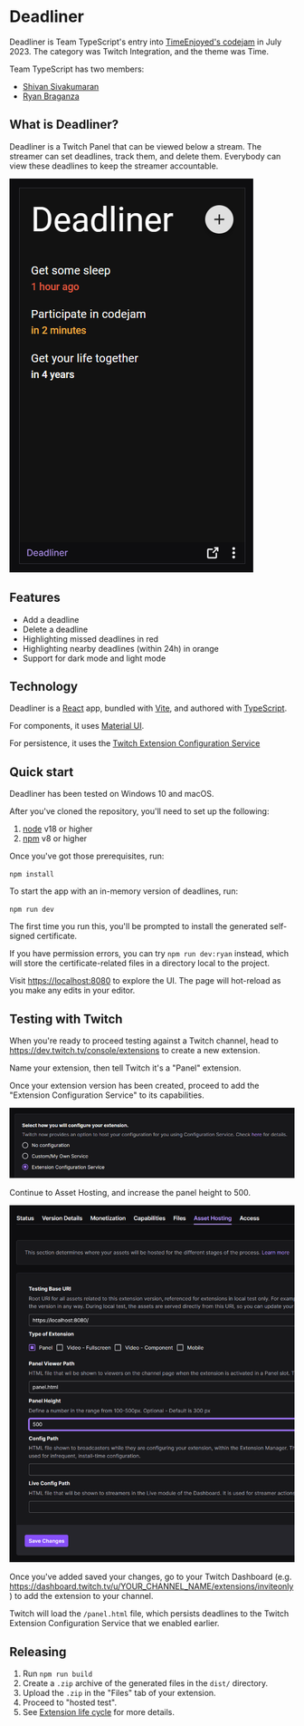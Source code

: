 # Deadliner

Deadliner is Team TypeScript's entry into [TimeEnjoyed's codejam](https://codejam.timeenjoyed.dev/) in July 2023. The category was Twitch Integration, and the theme was Time.

Team TypeScript has two members:

- [Shivan Sivakumaran](https://github.com/shivan-s)
- [Ryan Braganza](https://github.com/ryanbraganza)

## What is Deadliner?

Deadliner is a Twitch Panel that can be viewed below a stream. The streamer can set deadlines, track them, and delete them. Everybody can view these deadlines to keep the streamer accountable.

![Deadliner screenshot](./docs/images/screenshot.png)

## Features

- Add a deadline
- Delete a deadline
- Highlighting missed deadlines in red
- Highlighting nearby deadlines (within 24h) in orange
- Support for dark mode and light mode

## Technology

Deadliner is a [React](https://react.dev/) app, bundled with [Vite](https://vitejs.dev/), and authored with [TypeScript](https://www.typescriptlang.org/).

For components, it uses [Material UI](https://mui.com/material-ui/).

For persistence, it uses the [Twitch Extension Configuration Service](https://dev.twitch.tv/docs/extensions/building/#using-the-configuration-service)

## Quick start

Deadliner has been tested on Windows 10 and macOS.

After you've cloned the repository, you'll need to set up the following:

1.  [node](https://nodejs.org/) v18 or higher
1.  [npm](https://www.npmjs.com/) v8 or higher

Once you've got those prerequisites, run:

`npm install`

To start the app with an in-memory version of deadlines, run:

`npm run dev`

The first time you run this, you'll be prompted to install the generated self-signed certificate.

If you have permission errors, you can try `npm run dev:ryan` instead, which will store the certificate-related files in a directory local to the project.

Visit <https://localhost:8080> to explore the UI. The page will hot-reload as you make any edits in your editor.

## Testing with Twitch

When you're ready to proceed testing against a Twitch channel, head to <https://dev.twitch.tv/console/extensions> to create a new extension.

Name your extension, then tell Twitch it's a "Panel" extension.

Once your extension version has been created, proceed to add the "Extension Configuration Service" to its capabilities.

![Extension Configuration Service](docs/images/extension-configuration-service.png)

Continue to Asset Hosting, and increase the panel height to 500.

![Asset Hosting](docs/images/asset-hosting.png)

Once you've added saved your changes, go to your Twitch Dashboard (e.g. <https://dashboard.twitch.tv/u/YOUR_CHANNEL_NAME/extensions/inviteonly>) to add the extension to your channel.

Twitch will load the `/panel.html` file, which persists deadlines to the Twitch Extension Configuration Service that we enabled earlier.

## Releasing

1.  Run `npm run build`
1.  Create a `.zip` archive of the generated files in the `dist/` directory.
1.  Upload the `.zip` in the "Files" tab of your extension.
1.  Proceed to "hosted test".
1.  See [Extension life cycle](https://dev.twitch.tv/docs/extensions/life-cycle/#life-cycle-overview) for more details.
